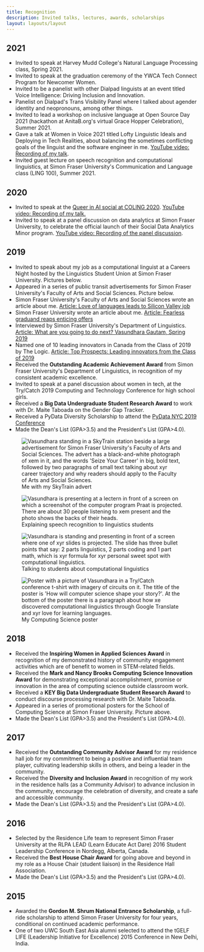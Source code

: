 ```yaml
---
title: Recognition
description: Invited talks, lectures, awards, scholarships
layout: layouts/layout
---
```


<div class="section">

## 2021

- Invited to speak at Harvey Mudd College's Natural Language
  Processing class, Spring 2021.
- Invited to speak at the graduation ceremony of the YWCA Tech Connect
  Program for Newcomer Women.
- Invited to be a panelist with other Dialpad linguists at an event
  titled Voice Intelligence: Driving Inclusion and Innovation.
- Panelist on Dialpad's Trans Visibility Panel where I talked about
  agender identity and neopronouns, among other things.
- Invited to lead a workshop on inclusive language at Open Source Day
  2021 (hackathon at AnitaB.org's virtual Grace Hopper Celebration),
  Summer 2021.
- Gave a talk at Women in Voice 2021 titled Lofty Linguistic Ideals
  and Deploying in Tech Realities, about balancing the sometimes
  conflicting goals of the linguist and the software engineer in me.
  [YouTube video: Recording of my talk](https://youtu.be/DNrr0RLab0o).
- Invited guest lecture on speech recognition and computational
  linguistics, at Simon Fraser University's Communication and Language
  class (LING 100), Summer 2021.

</div>

<div class="section">

## 2020

- Invited to speak at the [Queer in AI social at COLING
  2020](https://sites.google.com/view/queer-in-ai/coling-2020).
  [YouTube video: Recording of my
  talk.](https://www.youtube.com/watch?v=LMrGz1scSN8)
- Invited to speak at a panel discussion on data analytics at Simon
  Fraser University, to celebrate the official launch of their Social
  Data Analytics Minor program. [YouTube video: Recording of the panel
  discussion](https://www.youtube.com/watch?v=OTLUZK0JDIA&t=1953).

</div>

<div class="section">

## 2019

- Invited to speak about my job as a computational linguist at a
  Careers Night hosted by the Linguistics Student Union at Simon
  Fraser University. Pictures below.
- Appeared in a series of public transit advertisements for Simon
  Fraser University's Faculty of Arts and Social Sciences. Picture
  below.
- Simon Fraser University's Faculty of Arts and Social Sciences wrote
  an article about me. [Article: Love of languages leads to Silicon
  Valley
  job](https://www.sfu.ca/fass/news/2019/10/love-of-languages-leads-to-silicon-valley-job.html)
- Simon Fraser University wrote an article about me. [Article:
  Fearless graduand reaps enticing
  offers](https://www.sfu.ca/sfunews/stories/2019/06/convocation/fearless-graduand-reaps-enticing-offers.html)
- Interviewed by Simon Fraser University's Department of Linguistics.
  [Article: What are you going to do next? Vasundhara Gautam, Spring
  2019](http://www.sfu.ca/linguistics/events/-what-are-you-going-to-do-next-----vasundhara-gautam--spring-201.html)
- Named one of 10 leading innovators in Canada from the Class of 2019
  by The Logic. [Article: Top Prospects: Leading innovators from the
  Class of
  2019](https://thelogic.co/intelligence/top-prospects-leading-innovators-from-the-class-of-2019/)
- Received the **Outstanding Academic Achievement Award** from Simon
  Fraser University's Department of Linguistics, in recognition of my
  consistent academic excellence.
- Invited to speak at a panel discussion about women in tech, at the
  Try/Catch 2019 Computing and Technology Conference for high school
  girls.
- Received a **Big Data Undergraduate Student Research Award** to work
  with Dr. Maite Taboada on the Gender Gap Tracker.
- Received a PyData Diversity Scholarship to attend the [PyData NYC
  2019 Conference](https://pydata.org/nyc2019/)
- Made the Dean's List (GPA>3.5) and the President's List (GPA>4.0).

<div class="row">

<div class="col col-md-4 mx-auto">

<figure>
<img src="/static/img/skytrain_ad.jpg" class="img-fluid" alt="Vasundhara standing in a SkyTrain station beside a large advertisement for Simon Fraser University's Faculty of Arts and Social Sciences. The advert has a black-and-white photograph of xem in it, and the words 'Seize Your Career' in big, bold text, followed by two paragraphs of small text talking about xyr career trajectory and why readers should apply to the Faculty of Arts and Social Sciences." /><figcaption aria-hidden="true">Me with my SkyTrain advert</figcaption>
</figure>

</div>

<div class="col col-md-4 mx-auto">

<figure>
<img src="/static/img/careers_night_praat.jpg" class="img-fluid" alt="Vasundhara is presenting at a lectern in front of a screen on which a screenshot of the computer program Praat is projected. There are about 30 people listening to xem present and the photo shows the backs of their heads." /><figcaption aria-hidden="true">Explaining speech recognition to linguistics students</figcaption>
</figure>

<figure>
<img src="/static/img/careers_night_cl.jpg" class="img-fluid" alt="Vasundhara is standing and presenting in front of a screen where one of xyr slides is projected. The slide has three bullet points that say: 2 parts linguistics, 2 parts coding and 1 part math, which is xyr formula for xyr personal sweet spot with computational linguistics." /><figcaption aria-hidden="true">Talking to students about computational linguistics</figcaption>
</figure>

</div>

<div class="col col-md-4 mx-auto">

<figure>
<img src="/static/img/cmpt_poster.jpg" class="img-fluid" alt="Poster with a picture of Vasundhara in a Try/Catch conference t-shirt with imagery of circuits on it. The title of the poster is 'How will computer science shape your story?'. At the bottom of the poster there is a paragraph about how xe discovered computational linguistics through Google Translate and xyr love for learning languages." /><figcaption aria-hidden="true">My Computing Science poster</figcaption>
</figure>

</div>

</div>

</div>

<div class="section">

## 2018

- Received the **Inspiring Women in Applied Sciences Award** in
  recognition of my demonstrated history of community engagement
  activities which are of benefit to women in STEM-related fields.
- Received the **Mark and Nancy Brooks Computing Science Innovation
  Award** for demonstrating exceptional accomplishment, promise or
  innovation in the area of computing science outside classroom work.
- Received a **KEY Big Data Undergraduate Student Research Award** to
  conduct discourse processing research with Dr. Maite Taboada.
- Appeared in a series of promotional posters for the School of
  Computing Science at Simon Fraser University. Picture above.
- Made the Dean's List (GPA>3.5) and the President's List (GPA>4.0).

</div>

<div class="section">

## 2017

- Received the **Outstanding Community Advisor Award** for my
  residence hall job for my commitment to being a positive and
  influential team player, cultivating leadership skills in others,
  and being a leader in the community.
- Received the **Diversity and Inclusion Award** in recognition of my
  work in the residence halls (as a Community Advisor) to advance
  inclusion in the community, encourage the celebration of diversity,
  and create a safe and accessible community.
- Made the Dean's List (GPA>3.5) and the President's List (GPA>4.0).

</div>

<div class="section">

## 2016

- Selected by the Residence Life team to represent Simon Fraser
  University at the RLPA LEAD (Learn Educate Act Dare) 2016 Student
  Leadership Conference in Nordegg, Alberta, Canada.
- Received the **Best House Chair Award** for going above and beyond
  in my role as a House Chair (student liaison) in the Residence Hall
  Association.
- Made the Dean's List (GPA>3.5) and the President's List (GPA>4.0).

</div>

<div class="section">

## 2015

- Awarded the **Gordon M. Shrum National Entrance Scholarship**, a
  full-ride scholarship to attend Simon Fraser University for four
  years, conditional on continued academic performance.
- One of two UWC South East Asia alumni selected to attend the tGELF
  LIFE (Leadership Initiative for Excellence) 2015 Conference in New
  Delhi, India.

</div>
